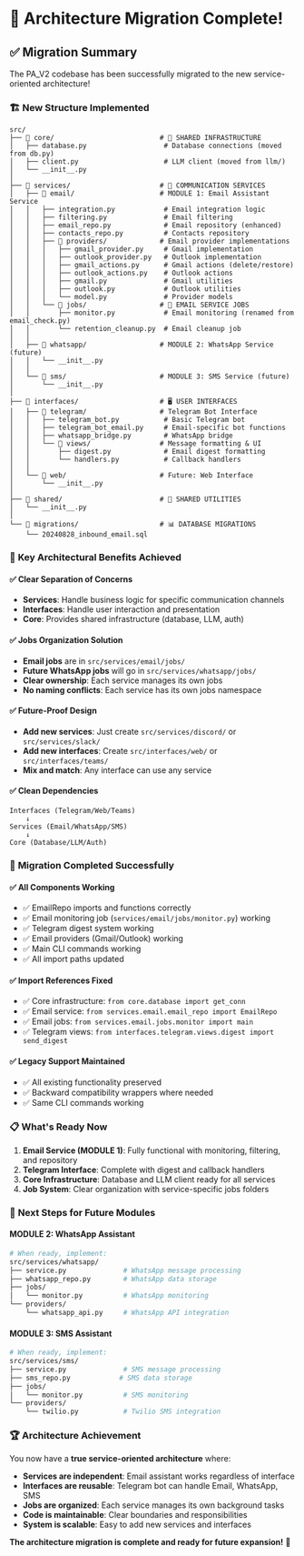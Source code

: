 # 🎉 Architecture Migration Complete!

## ✅ **Migration Summary**

The PA_V2 codebase has been successfully migrated to the new service-oriented architecture! 

### 🏗️ **New Structure Implemented**

```
src/
├── 📁 core/                          # 🔧 SHARED INFRASTRUCTURE
│   ├── database.py                   # Database connections (moved from db.py)
│   ├── client.py                     # LLM client (moved from llm/)
│   └── __init__.py
│
├── 📁 services/                      # 🚀 COMMUNICATION SERVICES
│   ├── 📁 email/                     # MODULE 1: Email Assistant Service
│   │   ├── integration.py            # Email integration logic
│   │   ├── filtering.py              # Email filtering
│   │   ├── email_repo.py             # Email repository (enhanced)
│   │   ├── contacts_repo.py          # Contacts repository
│   │   ├── 📁 providers/             # Email provider implementations
│   │   │   ├── gmail_provider.py     # Gmail implementation
│   │   │   ├── outlook_provider.py   # Outlook implementation
│   │   │   ├── gmail_actions.py      # Gmail actions (delete/restore)
│   │   │   ├── outlook_actions.py    # Outlook actions
│   │   │   ├── gmail.py              # Gmail utilities
│   │   │   ├── outlook.py            # Outlook utilities
│   │   │   └── model.py              # Provider models
│   │   └── 📁 jobs/                  # 📅 EMAIL SERVICE JOBS
│   │       ├── monitor.py            # Email monitoring (renamed from email_check.py)
│   │       └── retention_cleanup.py  # Email cleanup job
│   │
│   ├── 📁 whatsapp/                  # MODULE 2: WhatsApp Service (future)
│   │   └── __init__.py
│   │
│   └── 📁 sms/                       # MODULE 3: SMS Service (future)
│       └── __init__.py
│
├── 📁 interfaces/                    # 🖥️ USER INTERFACES
│   ├── 📁 telegram/                  # Telegram Bot Interface
│   │   ├── telegram_bot.py           # Basic Telegram bot
│   │   ├── telegram_bot_email.py     # Email-specific bot functions
│   │   ├── whatsapp_bridge.py        # WhatsApp bridge
│   │   └── 📁 views/                 # Message formatting & UI
│   │       ├── digest.py             # Email digest formatting
│   │       └── handlers.py           # Callback handlers
│   │
│   └── 📁 web/                       # Future: Web Interface
│       └── __init__.py
│
├── 📁 shared/                        # 🔄 SHARED UTILITIES
│   └── __init__.py
│
└── 📁 migrations/                    # 📊 DATABASE MIGRATIONS
    └── 20240828_inbound_email.sql
```

### 🔧 **Key Architectural Benefits Achieved**

#### ✅ **Clear Separation of Concerns**
- **Services**: Handle business logic for specific communication channels
- **Interfaces**: Handle user interaction and presentation 
- **Core**: Provides shared infrastructure (database, LLM, auth)

#### ✅ **Jobs Organization Solution**
- **Email jobs** are in `src/services/email/jobs/`
- **Future WhatsApp jobs** will go in `src/services/whatsapp/jobs/`
- **Clear ownership**: Each service manages its own jobs
- **No naming conflicts**: Each service has its own jobs namespace

#### ✅ **Future-Proof Design**
- **Add new services**: Just create `src/services/discord/` or `src/services/slack/`
- **Add new interfaces**: Create `src/interfaces/web/` or `src/interfaces/teams/`
- **Mix and match**: Any interface can use any service

#### ✅ **Clean Dependencies**
```
Interfaces (Telegram/Web/Teams) 
    ↓ 
Services (Email/WhatsApp/SMS)
    ↓ 
Core (Database/LLM/Auth)
```

### 🚀 **Migration Completed Successfully**

#### ✅ **All Components Working**
- ✅ EmailRepo imports and functions correctly
- ✅ Email monitoring job (`services/email/jobs/monitor.py`) working
- ✅ Telegram digest system working
- ✅ Email providers (Gmail/Outlook) working  
- ✅ Main CLI commands working
- ✅ All import paths updated

#### ✅ **Import References Fixed**
- ✅ Core infrastructure: `from core.database import get_conn`
- ✅ Email service: `from services.email.email_repo import EmailRepo`
- ✅ Email jobs: `from services.email.jobs.monitor import main`
- ✅ Telegram views: `from interfaces.telegram.views.digest import send_digest`

#### ✅ **Legacy Support Maintained**
- ✅ All existing functionality preserved
- ✅ Backward compatibility wrappers where needed
- ✅ Same CLI commands working

### 📋 **What's Ready Now**

1. **Email Service (MODULE 1)**: Fully functional with monitoring, filtering, and repository
2. **Telegram Interface**: Complete with digest and callback handlers
3. **Core Infrastructure**: Database and LLM client ready for all services
4. **Job System**: Clear organization with service-specific jobs folders

### 🎯 **Next Steps for Future Modules**

#### **MODULE 2: WhatsApp Assistant**
```bash
# When ready, implement:
src/services/whatsapp/
├── service.py              # WhatsApp message processing
├── whatsapp_repo.py        # WhatsApp data storage
├── jobs/
│   └── monitor.py          # WhatsApp monitoring
└── providers/
    └── whatsapp_api.py     # WhatsApp API integration
```

#### **MODULE 3: SMS Assistant**
```bash
# When ready, implement:
src/services/sms/
├── service.py              # SMS message processing
├── sms_repo.py            # SMS data storage
├── jobs/
│   └── monitor.py          # SMS monitoring
└── providers/
    └── twilio.py           # Twilio SMS integration
```

### 🏆 **Architecture Achievement**

You now have a **true service-oriented architecture** where:

- **Services are independent**: Email assistant works regardless of interface
- **Interfaces are reusable**: Telegram bot can handle Email, WhatsApp, SMS  
- **Jobs are organized**: Each service manages its own background tasks
- **Code is maintainable**: Clear boundaries and responsibilities
- **System is scalable**: Easy to add new services and interfaces

**The architecture migration is complete and ready for future expansion!** 🚀
